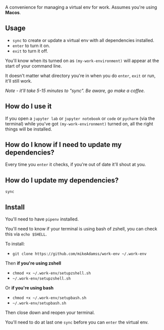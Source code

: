 A convenience for managing a virtual env for work. Assumes you're using **Macos**.

## Usage

* `sync` to create or update a virtual env with all dependencies installed.
* `enter` to turn it on.
* `exit` to turn it off.

You'll know when its turned on as `(my-work-environment)` will appear at the start of your command line.

It doesn't matter what directory you're in when you do `enter`, `exit` or run, it'll still work.

_Note - it'll take 5-15 minutes to "sync". Be aware, go make a coffee._

## How do I use it

If you open a `jupyter lab` or `jupyter notebook` or `code` or `pycharm` (via the terminal) while you've got `(my-work-environment)` turned on, all the right things will be installed.

## How do I know if I need to update my dependencies?

Every time you `enter` it checks, if you're out of date it'll shout at you.

## How do I update my dependencies?

`sync`

## Install

You'll need to have `pipenv` installed.

You'll need to know if your terminal is using bash of zshell, you can check this via `echo $SHELL`. 

To install:
* `git clone https://github.com/mikeAdamss/work-env ~/.work-env`

Then **if you're using zshell**
* `chmod +x ~/.work-env/setupzshell.sh`
* `~/.work-env/setupzshell.sh`

Or **if you're using bash**
* `chmod +x ~/.work-env/setupbash.sh`
* `~/.work-env/setupbash.sh`

Then close down and reopen your terminal.

You'll need to do at last one `sync` before you can `enter` the virtual env.
